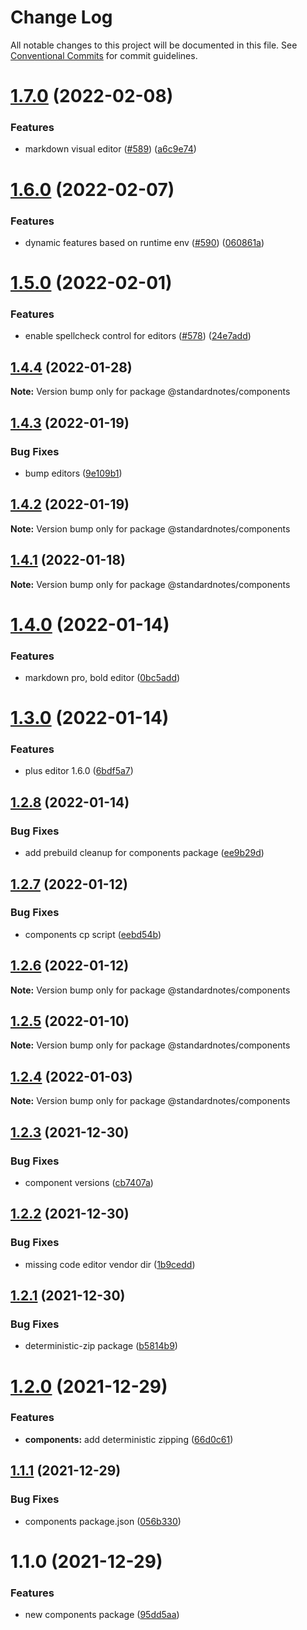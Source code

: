 # Change Log

All notable changes to this project will be documented in this file.
See [Conventional Commits](https://conventionalcommits.org) for commit guidelines.

# [1.7.0](https://github.com/standardnotes/snjs/compare/@standardnotes/components@1.6.0...@standardnotes/components@1.7.0) (2022-02-08)


### Features

* markdown visual editor ([#589](https://github.com/standardnotes/snjs/issues/589)) ([a6c9e74](https://github.com/standardnotes/snjs/commit/a6c9e742acef2c8d027646bf0f7a963b4de712ce))





# [1.6.0](https://github.com/standardnotes/snjs/compare/@standardnotes/components@1.5.0...@standardnotes/components@1.6.0) (2022-02-07)


### Features

* dynamic features based on runtime env ([#590](https://github.com/standardnotes/snjs/issues/590)) ([060861a](https://github.com/standardnotes/snjs/commit/060861a6c5bc179e3e1987c2b63490888e153bbb))





# [1.5.0](https://github.com/standardnotes/snjs/compare/@standardnotes/components@1.4.4...@standardnotes/components@1.5.0) (2022-02-01)


### Features

* enable spellcheck control for editors ([#578](https://github.com/standardnotes/snjs/issues/578)) ([24e7add](https://github.com/standardnotes/snjs/commit/24e7add3b6217703d142509b2dfd2ecfcc3ceb74))





## [1.4.4](https://github.com/standardnotes/snjs/compare/@standardnotes/components@1.4.3...@standardnotes/components@1.4.4) (2022-01-28)

**Note:** Version bump only for package @standardnotes/components





## [1.4.3](https://github.com/standardnotes/snjs/compare/@standardnotes/components@1.4.2...@standardnotes/components@1.4.3) (2022-01-19)


### Bug Fixes

* bump editors ([9e109b1](https://github.com/standardnotes/snjs/commit/9e109b1a29a3767f8fd3126bab0ccfcf4a2487a4))





## [1.4.2](https://github.com/standardnotes/snjs/compare/@standardnotes/components@1.4.1...@standardnotes/components@1.4.2) (2022-01-19)

**Note:** Version bump only for package @standardnotes/components





## [1.4.1](https://github.com/standardnotes/snjs/compare/@standardnotes/components@1.4.0...@standardnotes/components@1.4.1) (2022-01-18)

**Note:** Version bump only for package @standardnotes/components





# [1.4.0](https://github.com/standardnotes/snjs/compare/@standardnotes/components@1.3.0...@standardnotes/components@1.4.0) (2022-01-14)


### Features

* markdown pro, bold editor ([0bc5add](https://github.com/standardnotes/snjs/commit/0bc5addabc7033149d207d1140f9c5e1b7dc7fb6))





# [1.3.0](https://github.com/standardnotes/snjs/compare/@standardnotes/components@1.2.8...@standardnotes/components@1.3.0) (2022-01-14)


### Features

* plus editor 1.6.0 ([6bdf5a7](https://github.com/standardnotes/snjs/commit/6bdf5a7519559f75d72016a1f4e6f715e55d437a))





## [1.2.8](https://github.com/standardnotes/snjs/compare/@standardnotes/components@1.2.7...@standardnotes/components@1.2.8) (2022-01-14)


### Bug Fixes

* add prebuild cleanup for components package ([ee9b29d](https://github.com/standardnotes/snjs/commit/ee9b29d72914ee499ffd18605ab07dc6d46c0213))





## [1.2.7](https://github.com/standardnotes/snjs/compare/@standardnotes/components@1.2.6...@standardnotes/components@1.2.7) (2022-01-12)


### Bug Fixes

* components cp script ([eebd54b](https://github.com/standardnotes/snjs/commit/eebd54b36cb875136d76c5fc6194804c0cd2ae4f))





## [1.2.6](https://github.com/standardnotes/snjs/compare/@standardnotes/components@1.2.5...@standardnotes/components@1.2.6) (2022-01-12)

**Note:** Version bump only for package @standardnotes/components





## [1.2.5](https://github.com/standardnotes/snjs/compare/@standardnotes/components@1.2.4...@standardnotes/components@1.2.5) (2022-01-10)

**Note:** Version bump only for package @standardnotes/components





## [1.2.4](https://github.com/standardnotes/snjs/compare/@standardnotes/components@1.2.3...@standardnotes/components@1.2.4) (2022-01-03)

**Note:** Version bump only for package @standardnotes/components





## [1.2.3](https://github.com/standardnotes/snjs/compare/@standardnotes/components@1.2.2...@standardnotes/components@1.2.3) (2021-12-30)


### Bug Fixes

* component versions ([cb7407a](https://github.com/standardnotes/snjs/commit/cb7407a7002516f17974c6fcd693738c53c6293c))





## [1.2.2](https://github.com/standardnotes/snjs/compare/@standardnotes/components@1.2.1...@standardnotes/components@1.2.2) (2021-12-30)


### Bug Fixes

* missing code editor vendor dir ([1b9cedd](https://github.com/standardnotes/snjs/commit/1b9cedde303d4334d0d816c2e650513bb17b8b49))





## [1.2.1](https://github.com/standardnotes/snjs/compare/@standardnotes/components@1.2.0...@standardnotes/components@1.2.1) (2021-12-30)


### Bug Fixes

* deterministic-zip package ([b5814b9](https://github.com/standardnotes/snjs/commit/b5814b9040bc2d40969e102e86b82e4184cc624f))





# [1.2.0](https://github.com/standardnotes/snjs/compare/@standardnotes/components@1.1.1...@standardnotes/components@1.2.0) (2021-12-29)


### Features

* **components:** add deterministic zipping ([66d0c61](https://github.com/standardnotes/snjs/commit/66d0c61c966d5c8a8bfa33a6069acf3c24407842))





## [1.1.1](https://github.com/standardnotes/snjs/compare/@standardnotes/components@1.1.0...@standardnotes/components@1.1.1) (2021-12-29)


### Bug Fixes

* components package.json ([056b330](https://github.com/standardnotes/snjs/commit/056b33042ee3199e45d990410d2d66ef161f8d8b))





# 1.1.0 (2021-12-29)


### Features

* new components package ([95dd5aa](https://github.com/standardnotes/snjs/commit/95dd5aab0c2124192554be3f20f14ace62d9c46b))
